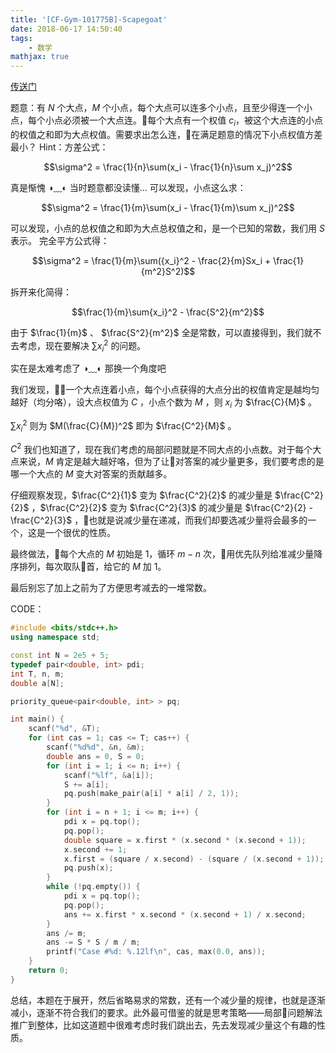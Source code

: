 ```yaml
---
title: '[CF-Gym-101775B]-Scapegoat'
date: 2018-06-17 14:50:40
tags: 
    - 数学
mathjax: true
---
```


[传送门](https://vjudge.net/problem/Gym-101775B)

题意：有 $N$ 个大点，$M$ 个小点，每个大点可以连多个小点，且至少得连一个小点，每个小点必须被一个大点连。每个大点有一个权值 $c_i$，被这个大点连的小点的权值之和即为大点权值。需要求出怎么连，在满足题意的情况下小点权值方差最小？
Hint：方差公式：

$$\sigma^2 = \frac{1}{n}\sum(x_i - \frac{1}{n}\sum x_j)^2$$

真是惭愧 ◑﹏◐ 当时题意都没读懂...
可以发现，小点这么求：

$$\sigma^2 = \frac{1}{m}\sum(x_i - \frac{1}{m}\sum x_j)^2$$

可以发现，小点的总权值之和即为大点总权值之和，是一个已知的常数，我们用 $S$ 表示。
完全平方公式得：

$$\sigma^2 = \frac{1}{m}\sum({x_i}^2 - \frac{2}{m}Sx_i + \frac{1}{m^2}S^2)$$

拆开来化简得：

$$\frac{1}{m}\sum{x_i}^2 - \frac{S^2}{m^2}$$

由于 $\frac{1}{m}$ 、 $\frac{S^2}{m^2}$ 全是常数，可以直接得到，我们就不去考虑，现在要解决 $\sum{x_i}^2$ 的问题。

实在是太难考虑了 ◑﹏◐ 那换一个角度吧

我们发现，一个大点连着小点，每个小点获得的大点分出的权值肯定是越均匀越好（均分咯），设大点权值为 $C$ ，小点个数为 $M$ ，则 $x_i$ 为 $\frac{C}{M}$ 。

$\sum{x_i}^2$ 则为 $M(\frac{C}{M})^2$ 即为 $\frac{C^2}{M}$ 。

$C^2$ 我们也知道了，现在我们考虑的局部问题就是不同大点的小点数。对于每个大点来说，$M$ 肯定是越大越好咯，但为了让对答案的减少量更多，我们要考虑的是哪一个大点的 $M$ 变大对答案的贡献越多。

仔细观察发现，$\frac{C^2}{1}$ 变为 $\frac{C^2}{2}$ 的减少量是 $\frac{C^2}{2}$ ，$\frac{C^2}{2}$ 变为 $\frac{C^2}{3}$ 的减少量是 $\frac{C^2}{2} - \frac{C^2}{3}$ ，也就是说减少量在递减，而我们却要选减少量将会最多的一个，这是一个很优的性质。

最终做法，每个大点的 $M$ 初始是 $1$，循环 $m - n$ 次，用优先队列给准减少量降序排列，每次取队首，给它的 $M$ 加 $1$。

最后别忘了加上之前为了方便思考减去的一堆常数。

CODE：
``` c++
#include <bits/stdc++.h>
using namespace std;

const int N = 2e5 + 5;
typedef pair<double, int> pdi;
int T, n, m;
double a[N];

priority_queue<pair<double, int> > pq;

int main() {
    scanf("%d", &T);
    for (int cas = 1; cas <= T; cas++) {
        scanf("%d%d", &n, &m);
        double ans = 0, S = 0;
        for (int i = 1; i <= n; i++) {
            scanf("%lf", &a[i]);
            S += a[i];
            pq.push(make_pair(a[i] * a[i] / 2, 1));
        }
        for (int i = n + 1; i <= m; i++) {
            pdi x = pq.top();
            pq.pop();
            double square = x.first * (x.second * (x.second + 1));
            x.second += 1;
            x.first = (square / x.second) - (square / (x.second + 1));
            pq.push(x);
        }
        while (!pq.empty()) {
            pdi x = pq.top();
            pq.pop();
            ans += x.first * x.second * (x.second + 1) / x.second;
        }
        ans /= m;
        ans -= S * S / m / m;
        printf("Case #%d: %.12lf\n", cas, max(0.0, ans));
    }
    return 0;
}
```

总结，本题在于展开，然后省略易求的常数，还有一个减少量的规律，也就是逐渐减小，逐渐不符合我们的要求。此外最可借鉴的就是思考策略——局部问题解法推广到整体，比如这道题中很难考虑时我们跳出去，先去发现减少量这个有趣的性质。